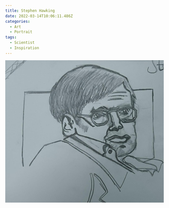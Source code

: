 ```yaml
---
title: Stephen Hawking
date: 2022-03-14T10:06:11.486Z
categories:
  - Art
  - Portrait
tags:
  - Scientist
  - Inspiration
---
```


![](/assets/img/whatsapp-image-2022-03-14-at-14.42.42.jpeg)
